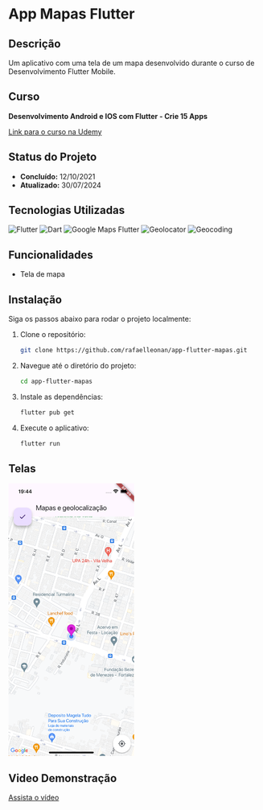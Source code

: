 # App Mapas Flutter

## Descrição

Um aplicativo com uma tela de um mapa desenvolvido durante o curso de Desenvolvimento Flutter Mobile.

## Curso

**Desenvolvimento Android e IOS com Flutter - Crie 15 Apps**

[Link para o curso na Udemy](https://www.udemy.com/course/desenvolvimento-android-e-ios-com-flutter/?couponCode=MCLARENT71824)

## Status do Projeto

- **Concluído:** 12/10/2021
- **Atualizado:** 30/07/2024

## Tecnologias Utilizadas

![Flutter](https://img.shields.io/badge/Flutter-3.22.2-blue)
![Dart](https://img.shields.io/badge/Dart-3.4.3-blue)
![Google Maps Flutter](https://img.shields.io/badge/google_maps_flutter-^2.7.0-green?logo=google-maps)
![Geolocator](https://img.shields.io/badge/geolocator-^12.0.0-green)
![Geocoding](https://img.shields.io/badge/geocoding-^2.0.0-green)

## Funcionalidades

- Tela de mapa

## Instalação

Siga os passos abaixo para rodar o projeto localmente:

1. Clone o repositório:
    ```sh
    git clone https://github.com/rafaelleonan/app-flutter-mapas.git
    ```
2. Navegue até o diretório do projeto:
    ```sh
    cd app-flutter-mapas
    ```
3. Instale as dependências:
    ```sh
    flutter pub get
    ```
4. Execute o aplicativo:
    ```sh
    flutter run
    ```

## Telas
<p>
  <img src="assets/images/simulator_screenshot_iphone13_ios16_4.png" alt="Tela de mapas" width="250"/>
</p>

## Video Demonstração
[Assista o vídeo](https://uc285e9475892b75fc8e7ee8cfcd.dl.dropboxusercontent.com/cd/0/inline/CXxkcITnF6fVMb6EU5dTTpRIVCyJ9K6E08tEbYltTJJjzsOvQHfujWZ6OUor1PsGvEsW2R5uJHnUaH1MvFvQDiTJi4KaSEvMJtQREnqeDr0iSJQ8gcsYDrCqw6nNZfdTs7bFN9hKJy4HGqcC5WOoV6Xb/file#)
